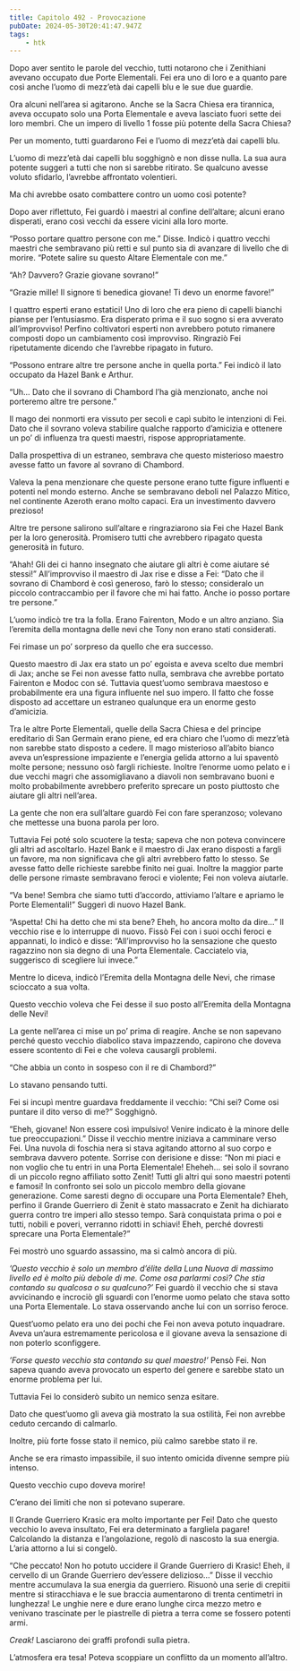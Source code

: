 ```yaml
---
title: Capitolo 492 - Provocazione
pubDate: 2024-05-30T20:41:47.947Z
tags:
    - htk
---
```


Dopo aver sentito le parole del vecchio, tutti notarono che i Zenithiani avevano occupato due Porte Elementali. Fei era uno di loro e a quanto pare così anche l’uomo di mezz’età dai capelli blu e le sue due guardie.

Ora alcuni nell’area si agitarono. Anche se la Sacra Chiesa era tirannica, aveva occupato solo una Porta Elementale e aveva lasciato fuori sette dei loro membri. Che un impero di livello 1 fosse più potente della Sacra Chiesa?

Per un momento, tutti guardarono Fei e l’uomo di mezz’età dai capelli blu.

L’uomo di mezz’età dai capelli blu sogghignò e non disse nulla. La sua aura potente suggerì a tutti che non si sarebbe ritirato. Se qualcuno avesse voluto sfidarlo, l’avrebbe affrontato volentieri.

Ma chi avrebbe osato combattere contro un uomo così potente?

Dopo aver riflettuto, Fei guardò i maestri al confine dell’altare; alcuni erano disperati, erano così vecchi da essere vicini alla loro morte.

“Posso portare quattro persone con me.” Disse. Indicò i quattro vecchi maestri che sembravano più retti e sul punto sia di avanzare di livello che di morire. “Potete salire su questo Altare Elementale con me.”

“Ah? Davvero? Grazie giovane sovrano!”

“Grazie mille! Il signore ti benedica giovane! Ti devo un enorme favore!”

I quattro esperti erano estatici! Uno di loro che era pieno di capelli bianchi pianse per l’entusiasmo. Era disperato prima e il suo sogno si era avverato all’improvviso! Perfino coltivatori esperti non avrebbero potuto rimanere composti dopo un cambiamento così improvviso. Ringraziò Fei ripetutamente dicendo che l’avrebbe ripagato in futuro.

“Possono entrare altre tre persone anche in quella porta.” Fei indicò il lato occupato da Hazel Bank e Arthur.

“Uh… Dato che il sovrano di Chambord l’ha già menzionato, anche noi porteremo altre tre persone.”

Il mago dei nonmorti era vissuto per secoli e capì subito le intenzioni di Fei. Dato che il sovrano voleva stabilire qualche rapporto d’amicizia e ottenere un po’ di influenza tra questi maestri, rispose appropriatamente.

Dalla prospettiva di un estraneo, sembrava che questo misterioso maestro avesse fatto un favore al sovrano di Chambord.

Valeva la pena menzionare che queste persone erano tutte figure influenti e potenti nel mondo esterno. Anche se sembravano deboli nel Palazzo Mitico, nel continente Azeroth erano molto capaci. Era un investimento davvero prezioso!

Altre tre persone salirono sull’altare e ringraziarono sia Fei che Hazel Bank per la loro generosità. Promisero tutti che avrebbero ripagato questa generosità in futuro.

“Ahah! Gli dei ci hanno insegnato che aiutare gli altri è come aiutare sé stessi!” All’improvviso il maestro di Jax rise e disse a Fei: “Dato che il sovrano di Chambord è così generoso, farò lo stesso; consideralo un piccolo contraccambio per il favore che mi hai fatto. Anche io posso portare tre persone.”

L’uomo indicò tre tra la folla. Erano Fairenton, Modo e un altro anziano. Sia l’eremita della montagna delle nevi che Tony non erano stati considerati.

Fei rimase un po’ sorpreso da quello che era successo.

Questo maestro di Jax era stato un po’ egoista e aveva scelto due membri di Jax; anche se Fei non avesse fatto nulla, sembrava che avrebbe portato Fairenton e Modoc con sé. Tuttavia quest’uomo sembrava maestoso e probabilmente era una figura influente nel suo impero. Il fatto che fosse disposto ad accettare un estraneo qualunque era un enorme gesto d’amicizia.

Tra le altre Porte Elementali, quelle della Sacra Chiesa e del principe ereditario di San Germain erano piene, ed era chiaro che l’uomo di mezz’età non sarebbe stato disposto a cedere. Il mago misterioso all’abito bianco aveva un’espressione impaziente e l’energia gelida attorno a lui spaventò molte persone; nessuno osò fargli richieste. Inoltre l’enorme uomo pelato e i due vecchi magri che assomigliavano a diavoli non sembravano buoni e molto probabilmente avrebbero preferito sprecare un posto piuttosto che aiutare gli altri nell’area.

La gente che non era sull’altare guardò Fei con fare speranzoso; volevano che mettesse una buona parola per loro.

Tuttavia Fei poté solo scuotere la testa; sapeva che non poteva convincere gli altri ad ascoltarlo. Hazel Bank e il maestro di Jax erano disposti a fargli un favore, ma non significava che gli altri avrebbero fatto lo stesso. Se avesse fatto delle richieste sarebbe finito nei guai. Inoltre la maggior parte delle persone rimaste sembravano feroci e violente; Fei non voleva aiutarle.

“Va bene! Sembra che siamo tutti d’accordo, attiviamo l’altare e apriamo le Porte Elementali!” Suggerì di nuovo Hazel Bank.

“Aspetta! Chi ha detto che mi sta bene? Eheh, ho ancora molto da dire…” Il vecchio rise e lo interruppe di nuovo. Fissò Fei con i suoi occhi feroci e appannati, lo indicò e disse: “All’improvviso ho la sensazione che questo ragazzino non sia degno di una Porta Elementale. Cacciatelo via, suggerisco di scegliere lui invece.”

Mentre lo diceva, indicò l’Eremita della Montagna delle Nevi, che rimase scioccato a sua volta.

Questo vecchio voleva che Fei desse il suo posto all’Eremita della Montagna delle Nevi!

La gente nell’area ci mise un po’ prima di reagire. Anche se non sapevano perché questo vecchio diabolico stava impazzendo, capirono che doveva essere scontento di Fei e che voleva causargli problemi.

“Che abbia un conto in sospeso con il re di Chambord?”

Lo stavano pensando tutti.

Fei si incupì mentre guardava freddamente il vecchio: “Chi sei? Come osi puntare il dito verso di me?” Sogghignò.

“Eheh, giovane! Non essere così impulsivo! Venire indicato è la minore delle tue preoccupazioni.” Disse il vecchio mentre iniziava a camminare verso Fei. Una nuvola di foschia nera si stava agitando attorno al suo corpo e sembrava davvero potente. Sorrise con derisione e disse: “Non mi piaci e non voglio che tu entri in una Porta Elementale! Eheheh… sei solo il sovrano di un piccolo regno affiliato sotto Zenit! Tutti gli altri qui sono maestri potenti e famosi! In confronto sei solo un piccolo membro della giovane generazione. Come saresti degno di occupare una Porta Elementale?
Eheh, perfino il Grande Guerriero di Zenit è stato massacrato e Zenit ha dichiarato guerra contro tre imperi allo stesso tempo. Sarà conquistata prima o poi e tutti, nobili e poveri, verranno ridotti in schiavi! Eheh, perché dovresti sprecare una Porta Elementale?”

Fei mostrò uno sguardo assassino, ma si calmò ancora di più.

<em>’Questo vecchio è solo un membro d’élite della Luna Nuova di massimo livello ed è molto più debole di me. Come osa parlarmi così? Che stia contando su qualcosa o su qualcuno?’</em> Fei guardò il vecchio che si stava avvicinando e incrociò gli sguardi con l’enorme uomo pelato che stava sotto una Porta Elementale. Lo stava osservando anche lui con un sorriso feroce.

Quest’uomo pelato era uno dei pochi che Fei non aveva potuto inquadrare. Aveva un’aura estremamente pericolosa e il giovane aveva la sensazione di non poterlo sconfiggere.

<em>’Forse questo vecchio sta contando su quel maestro!’</em> Pensò Fei. Non sapeva quando aveva provocato un esperto del genere e sarebbe stato un enorme problema per lui.

Tuttavia Fei lo considerò subito un nemico senza esitare.

Dato che quest’uomo gli aveva già mostrato la sua ostilità, Fei non avrebbe ceduto cercando di calmarlo.

Inoltre, più forte fosse stato il nemico, più calmo sarebbe stato il re.

Anche se era rimasto impassibile, il suo intento omicida divenne sempre più intenso.

Questo vecchio cupo doveva morire!

C’erano dei limiti che non si potevano superare.

Il Grande Guerriero Krasic era molto importante per Fei! Dato che questo vecchio lo aveva insultato, Fei era determinato a fargliela pagare! Calcolando la distanza e l’angolazione, regolò di nascosto la sua energia. L’aria attorno a lui si congelò.

“Che peccato! Non ho potuto uccidere il Grande Guerriero di Krasic! Eheh, il cervello di un Grande Guerriero dev’essere delizioso…” Disse il vecchio mentre accumulava la sua energia da guerriero. Risuonò una serie di crepitii mentre si stiracchiava e le sue braccia aumentarono di trenta centimetri in lunghezza! Le unghie nere e dure erano lunghe circa mezzo metro e venivano trascinate per le piastrelle di pietra a terra come se fossero potenti armi.

<em>Creak!</em> Lasciarono dei graffi profondi sulla pietra.

L’atmosfera era tesa! Poteva scoppiare un conflitto da un momento all’altro.



